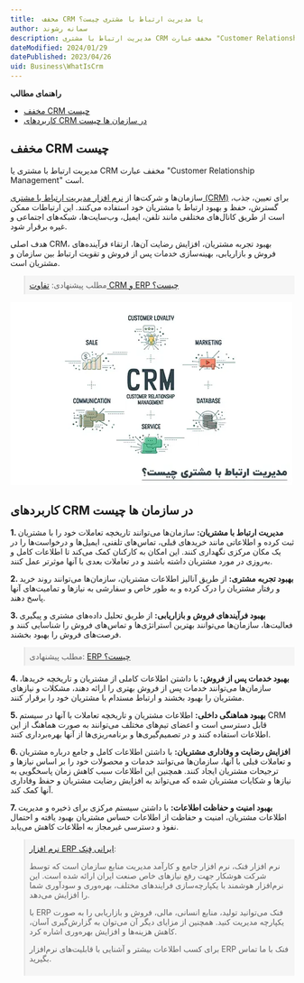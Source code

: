 ```yaml
---
title:  مخفف CRM یا مدیریت ارتباط با مشتری چیست؟
author: سمانه رشوند
description: مدیریت ارتباط با مشتری CRM مخفف عبارت "Customer Relationship Management" است و به یک سیستم مدیریتی اشاره دارد که برای مدیریت ارتباط با مشتریان در یک سازمان به جهت بهبود روابط تجاری استفاده می‌شود.
dateModified: 2024/01/29
datePublished: 2023/04/26
uid: Business\WhatIsCrm
---
```

**راهنمای مطالب**
- [مخفف CRM چیست](#مخفف-crm-چیست)
- [کاربردهای CRM در سازمان ها چیست](#کاربردهای-crm-در-سازمان-ها-چیست)


## مخفف CRM چیست
مدیریت ارتباط با مشتری یا CRM مخفف عبارت "Customer Relationship Management" است.

سازمان‌ها و شرکت‌ها از  <a href="https://www.hooshkar.com/Software/Fennec/Module/CRM" target="_blank">نرم افزار مدیریت ارتباط با  مشتری (CRM)</a> برای تعیین، جذب، گسترش، حفظ و بهبود ارتباط با مشتریان خود استفاده می‌کنند. 
این ارتباطات ممکن است از طریق کانال‌های مختلفی مانند تلفن، ایمیل، وب‌سایت‌ها، شبکه‌های اجتماعی و غیره برقرار شود.

هدف اصلی CRM، بهبود تجربه مشتریان، افزایش رضایت آن‌ها، ارتقاء فرآینده‌های فروش و بازاریابی، بهینه‌سازی خدمات پس از فروش و تقویت ارتباط بین سازمان و مشتریان است.


<blockquote style="background-color:#f5f5f5; padding:0.5rem">
مطلب پیشنهادی: <a href="https://www.hooshkar.com/Wiki/Business/CrmAndErpDifferences" target="_blank">تفاوت CRM و  ERP چیست؟
</a></blockquote>

<a href="https://www.hooshkar.com/Software/Fennec/Module/CRM" target="_blank">![CRM چیست؟](./Images/CRM.webp)</a>


## کاربردهای CRM در سازمان ها چیست

**1. مدیریت ارتباط با مشتریان:** سازمان‌ها می‌توانند تاریخچه تعاملات خود را با مشتریان ثبت کرده و اطلاعاتی مانند خریدهای قبلی، تماس‌های تلفنی، ایمیل‌ها و درخواست‌ها را در یک مکان مرکزی نگهداری کنند. این امکان به کارکنان کمک می‌کند تا اطلاعات کامل و به‌روزی در مورد مشتریان داشته باشند و در تعاملات بعدی با آنها موثرتر عمل کنند.

**2. بهبود تجربه مشتری:** از طریق آنالیز اطلاعات مشتریان، سازمان‌ها می‌توانند روند خرید و رفتار مشتریان را درک کرده و به طور خاص و سفارشی به نیازها و تمامیت‌های آنها پاسخ دهند.

**3. بهبود فرآیندهای فروش و بازاریابی:** از طریق تحلیل داده‌های مشتری و پیگیری فعالیت‌ها، سازمان‌ها می‌توانند بهترین استراتژی‌ها و تماس‌های فروش را شناسایی کنند و فرصت‌های فروش را بهبود بخشند.

<blockquote style="background-color:#f5f5f5; padding:0.5rem">
مطلب پیشنهادی: <a href="https://www.hooshkar.com/Wiki/Business/WhatIsErp" target="_blank">ERP چیست؟
</a></blockquote>

**4. بهبود خدمات پس از فروش:** با داشتن اطلاعات کاملی از مشتریان و تاریخچه خریدها، سازمان‌ها می‌توانند خدمات پس از فروش بهتری را ارائه دهند، مشکلات و نیازهای مشتریان را بهبود بخشند و ارتباط مستدام با مشتریان خود را برقرار کنند.

**5. بهبود هماهنگی داخلی:** اطلاعات مشتریان و تاریخچه تعاملات با آنها در سیستم CRM قابل دسترسی است و اعضای تیم‌های مختلف می‌توانند به صورت هماهنگ از این اطلاعات استفاده کنند و در تصمیم‌گیری‌ها و برنامه‌ریزی‌ها از آنها بهره‌برداری کنند.

**6. افزایش رضایت و وفاداری مشتریان:** با داشتن اطلاعات کامل و جامع درباره مشتریان و تعاملات قبلی با آنها، سازمان‌ها می‌توانند خدمات و محصولات خود را بر اساس نیازها و ترجیحات مشتریان ایجاد کنند. همچنین این اطلاعات سبب کاهش زمان پاسخگویی به نیازها و شکایات مشتریان شده که می‌تواند به افزایش رضایت مشتریان و حفظ وفاداری آنها کمک کند.

**7. بهبود امنیت و حفاظت اطلاعات:** با داشتن سیستم مرکزی برای ذخیره و مدیریت اطلاعات مشتریان، امنیت و حفاظت از اطلاعات حساس مشتریان بهبود یافته و احتمال نفوذ و دسترسی غیرمجاز به اطلاعات کاهش می‌یابد.

<blockquote style="background-color:#f5f5f5; padding:0.5rem">
<a href="https://www.hooshkar.com/Software/Fennec" target="_blank">نرم افزار ERP ایرانی فِنِک</a>:</br>

نرم افزار فنک، نرم افزار جامع و کارآمد مدیریت منابع سازمان است که توسط شرکت هوشکار جهت رفع نیازهای خاص صنعت ایران ارائه شده است. این نرم‌افزار هوشمند با یکپارچه‌سازی فرایندهای مختلف، بهره‌وری و سودآوری شما را افزایش می‌دهد. 

با ERP فنک می‌توانید تولید، منابع انسانی، مالی، فروش و بازاریابی را به صورت یکپارچه مدیریت کنید. همچنین از مزایای دیگر آن می‌توان به گزارش‌گیری آسان، کاهش هزینه‌ها و افزایش بهره‌وری اشاره کرد.

برای کسب اطلاعات بیشتر و آشنایی با قابلیت‌های نرم‌افزار ERP فنک با ما تماس بگیرید.

</blockquote>